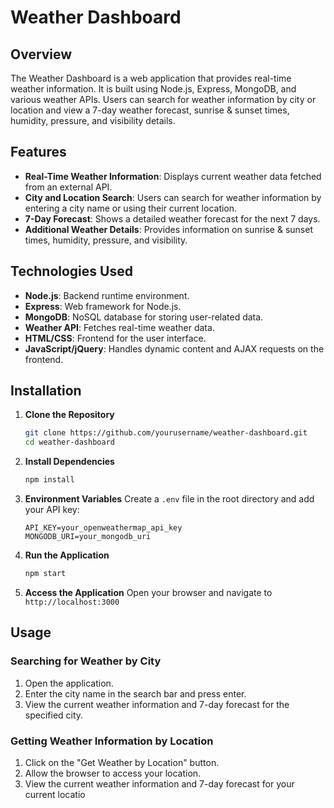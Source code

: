 
# Weather Dashboard

## Overview
The Weather Dashboard is a web application that provides real-time weather information. It is built using Node.js, Express, MongoDB, and various weather APIs. Users can search for weather information by city or location and view a 7-day weather forecast, sunrise & sunset times, humidity, pressure, and visibility details.

## Features
- **Real-Time Weather Information**: Displays current weather data fetched from an external API.
- **City and Location Search**: Users can search for weather information by entering a city name or using their current location.
- **7-Day Forecast**: Shows a detailed weather forecast for the next 7 days.
- **Additional Weather Details**: Provides information on sunrise & sunset times, humidity, pressure, and visibility.

## Technologies Used
- **Node.js**: Backend runtime environment.
- **Express**: Web framework for Node.js.
- **MongoDB**: NoSQL database for storing user-related data.
- **Weather API**: Fetches real-time weather data.
- **HTML/CSS**: Frontend for the user interface.
- **JavaScript/jQuery**: Handles dynamic content and AJAX requests on the frontend.

## Installation

1. **Clone the Repository**
    ```bash
    git clone https://github.com/yourusername/weather-dashboard.git
    cd weather-dashboard
    ```

2. **Install Dependencies**
    ```bash
    npm install
    ```

3. **Environment Variables**
   Create a `.env` file in the root directory and add your API key:
    ```plaintext
    API_KEY=your_openweathermap_api_key
    MONGODB_URI=your_mongodb_uri
    ```

4. **Run the Application**
    ```bash
    npm start
    ```

5. **Access the Application**
    Open your browser and navigate to `http://localhost:3000`

## Usage

### Searching for Weather by City
1. Open the application.
2. Enter the city name in the search bar and press enter.
3. View the current weather information and 7-day forecast for the specified city.

### Getting Weather Information by Location
1. Click on the "Get Weather by Location" button.
2. Allow the browser to access your location.
3. View the current weather information and 7-day forecast for your current locatio
